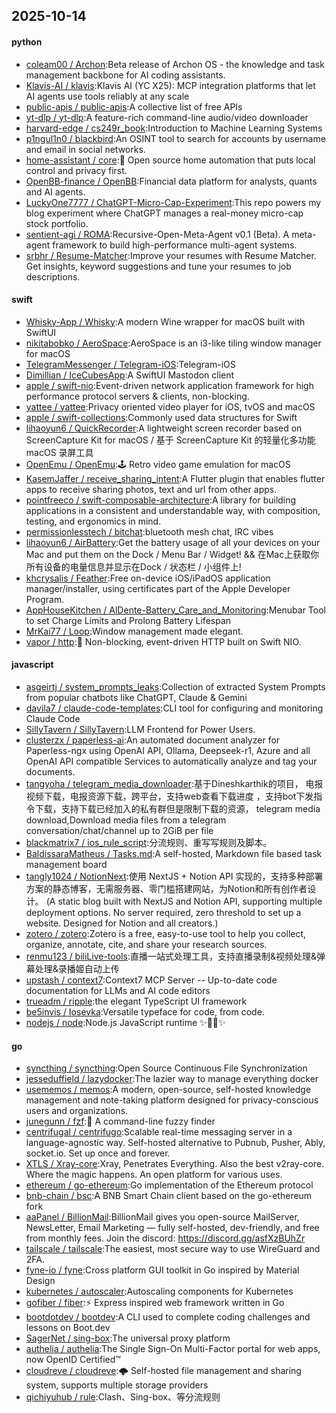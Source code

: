 ## 2025-10-14

#### python
* [coleam00 / Archon](https://github.com/coleam00/Archon):Beta release of Archon OS - the knowledge and task management backbone for AI coding assistants.
* [Klavis-AI / klavis](https://github.com/Klavis-AI/klavis):Klavis AI (YC X25): MCP integration platforms that let AI agents use tools reliably at any scale
* [public-apis / public-apis](https://github.com/public-apis/public-apis):A collective list of free APIs
* [yt-dlp / yt-dlp](https://github.com/yt-dlp/yt-dlp):A feature-rich command-line audio/video downloader
* [harvard-edge / cs249r_book](https://github.com/harvard-edge/cs249r_book):Introduction to Machine Learning Systems
* [p1ngul1n0 / blackbird](https://github.com/p1ngul1n0/blackbird):An OSINT tool to search for accounts by username and email in social networks.
* [home-assistant / core](https://github.com/home-assistant/core):🏡 Open source home automation that puts local control and privacy first.
* [OpenBB-finance / OpenBB](https://github.com/OpenBB-finance/OpenBB):Financial data platform for analysts, quants and AI agents.
* [LuckyOne7777 / ChatGPT-Micro-Cap-Experiment](https://github.com/LuckyOne7777/ChatGPT-Micro-Cap-Experiment):This repo powers my blog experiment where ChatGPT manages a real-money micro-cap stock portfolio.
* [sentient-agi / ROMA](https://github.com/sentient-agi/ROMA):Recursive-Open-Meta-Agent v0.1 (Beta). A meta-agent framework to build high-performance multi-agent systems.
* [srbhr / Resume-Matcher](https://github.com/srbhr/Resume-Matcher):Improve your resumes with Resume Matcher. Get insights, keyword suggestions and tune your resumes to job descriptions.

#### swift
* [Whisky-App / Whisky](https://github.com/Whisky-App/Whisky):A modern Wine wrapper for macOS built with SwiftUI
* [nikitabobko / AeroSpace](https://github.com/nikitabobko/AeroSpace):AeroSpace is an i3-like tiling window manager for macOS
* [TelegramMessenger / Telegram-iOS](https://github.com/TelegramMessenger/Telegram-iOS):Telegram-iOS
* [Dimillian / IceCubesApp](https://github.com/Dimillian/IceCubesApp):A SwiftUI Mastodon client
* [apple / swift-nio](https://github.com/apple/swift-nio):Event-driven network application framework for high performance protocol servers & clients, non-blocking.
* [yattee / yattee](https://github.com/yattee/yattee):Privacy oriented video player for iOS, tvOS and macOS
* [apple / swift-collections](https://github.com/apple/swift-collections):Commonly used data structures for Swift
* [lihaoyun6 / QuickRecorder](https://github.com/lihaoyun6/QuickRecorder):A lightweight screen recorder based on ScreenCapture Kit for macOS / 基于 ScreenCapture Kit 的轻量化多功能 macOS 录屏工具
* [OpenEmu / OpenEmu](https://github.com/OpenEmu/OpenEmu):🕹 Retro video game emulation for macOS
* [KasemJaffer / receive_sharing_intent](https://github.com/KasemJaffer/receive_sharing_intent):A Flutter plugin that enables flutter apps to receive sharing photos, text and url from other apps.
* [pointfreeco / swift-composable-architecture](https://github.com/pointfreeco/swift-composable-architecture):A library for building applications in a consistent and understandable way, with composition, testing, and ergonomics in mind.
* [permissionlesstech / bitchat](https://github.com/permissionlesstech/bitchat):bluetooth mesh chat, IRC vibes
* [lihaoyun6 / AirBattery](https://github.com/lihaoyun6/AirBattery):Get the battery usage of all your devices on your Mac and put them on the Dock / Menu Bar / Widget! && 在Mac上获取你所有设备的电量信息并显示在Dock / 状态栏 / 小组件上!
* [khcrysalis / Feather](https://github.com/khcrysalis/Feather):Free on-device iOS/iPadOS application manager/installer, using certificates part of the Apple Developer Program.
* [AppHouseKitchen / AlDente-Battery_Care_and_Monitoring](https://github.com/AppHouseKitchen/AlDente-Battery_Care_and_Monitoring):Menubar Tool to set Charge Limits and Prolong Battery Lifespan
* [MrKai77 / Loop](https://github.com/MrKai77/Loop):Window management made elegant.
* [vapor / http](https://github.com/vapor/http):🚀 Non-blocking, event-driven HTTP built on Swift NIO.

#### javascript
* [asgeirtj / system_prompts_leaks](https://github.com/asgeirtj/system_prompts_leaks):Collection of extracted System Prompts from popular chatbots like ChatGPT, Claude & Gemini
* [davila7 / claude-code-templates](https://github.com/davila7/claude-code-templates):CLI tool for configuring and monitoring Claude Code
* [SillyTavern / SillyTavern](https://github.com/SillyTavern/SillyTavern):LLM Frontend for Power Users.
* [clusterzx / paperless-ai](https://github.com/clusterzx/paperless-ai):An automated document analyzer for Paperless-ngx using OpenAI API, Ollama, Deepseek-r1, Azure and all OpenAI API compatible Services to automatically analyze and tag your documents.
* [tangyoha / telegram_media_downloader](https://github.com/tangyoha/telegram_media_downloader):基于Dineshkarthik的项目， 电报视频下载，电报资源下载，跨平台，支持web查看下载进度 ，支持bot下发指令下载，支持下载已经加入的私有群但是限制下载的资源， telegram media download,Download media files from a telegram conversation/chat/channel up to 2GiB per file
* [blackmatrix7 / ios_rule_script](https://github.com/blackmatrix7/ios_rule_script):分流规则、重写写规则及脚本。
* [BaldissaraMatheus / Tasks.md](https://github.com/BaldissaraMatheus/Tasks.md):A self-hosted, Markdown file based task management board
* [tangly1024 / NotionNext](https://github.com/tangly1024/NotionNext):使用 NextJS + Notion API 实现的，支持多种部署方案的静态博客，无需服务器、零门槛搭建网站，为Notion和所有创作者设计。 (A static blog built with NextJS and Notion API, supporting multiple deployment options. No server required, zero threshold to set up a website. Designed for Notion and all creators.)
* [zotero / zotero](https://github.com/zotero/zotero):Zotero is a free, easy-to-use tool to help you collect, organize, annotate, cite, and share your research sources.
* [renmu123 / biliLive-tools](https://github.com/renmu123/biliLive-tools):直播一站式处理工具，支持直播录制&视频处理&弹幕处理&录播姬自动上传
* [upstash / context7](https://github.com/upstash/context7):Context7 MCP Server -- Up-to-date code documentation for LLMs and AI code editors
* [trueadm / ripple](https://github.com/trueadm/ripple):the elegant TypeScript UI framework
* [be5invis / Iosevka](https://github.com/be5invis/Iosevka):Versatile typeface for code, from code.
* [nodejs / node](https://github.com/nodejs/node):Node.js JavaScript runtime ✨🐢🚀✨

#### go
* [syncthing / syncthing](https://github.com/syncthing/syncthing):Open Source Continuous File Synchronization
* [jesseduffield / lazydocker](https://github.com/jesseduffield/lazydocker):The lazier way to manage everything docker
* [usememos / memos](https://github.com/usememos/memos):A modern, open-source, self-hosted knowledge management and note-taking platform designed for privacy-conscious users and organizations.
* [junegunn / fzf](https://github.com/junegunn/fzf):🌸 A command-line fuzzy finder
* [centrifugal / centrifugo](https://github.com/centrifugal/centrifugo):Scalable real-time messaging server in a language-agnostic way. Self-hosted alternative to Pubnub, Pusher, Ably, socket.io. Set up once and forever.
* [XTLS / Xray-core](https://github.com/XTLS/Xray-core):Xray, Penetrates Everything. Also the best v2ray-core. Where the magic happens. An open platform for various uses.
* [ethereum / go-ethereum](https://github.com/ethereum/go-ethereum):Go implementation of the Ethereum protocol
* [bnb-chain / bsc](https://github.com/bnb-chain/bsc):A BNB Smart Chain client based on the go-ethereum fork
* [aaPanel / BillionMail](https://github.com/aaPanel/BillionMail):BillionMail gives you open-source MailServer, NewsLetter, Email Marketing — fully self-hosted, dev-friendly, and free from monthly fees. Join the discord: https://discord.gg/asfXzBUhZr
* [tailscale / tailscale](https://github.com/tailscale/tailscale):The easiest, most secure way to use WireGuard and 2FA.
* [fyne-io / fyne](https://github.com/fyne-io/fyne):Cross platform GUI toolkit in Go inspired by Material Design
* [kubernetes / autoscaler](https://github.com/kubernetes/autoscaler):Autoscaling components for Kubernetes
* [gofiber / fiber](https://github.com/gofiber/fiber):⚡️ Express inspired web framework written in Go
* [bootdotdev / bootdev](https://github.com/bootdotdev/bootdev):A CLI used to complete coding challenges and lessons on Boot.dev
* [SagerNet / sing-box](https://github.com/SagerNet/sing-box):The universal proxy platform
* [authelia / authelia](https://github.com/authelia/authelia):The Single Sign-On Multi-Factor portal for web apps, now OpenID Certified™
* [cloudreve / cloudreve](https://github.com/cloudreve/cloudreve):🌩 Self-hosted file management and sharing system, supports multiple storage providers
* [qichiyuhub / rule](https://github.com/qichiyuhub/rule):Clash、Sing-box、等分流规则
